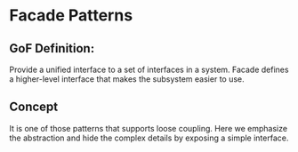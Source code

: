 # Facade Patterns

## GoF Definition: 
Provide a unified interface to a set of interfaces in a system. Facade defines a higher-level interface that makes the subsystem easier to use.

## Concept 
It is one of those patterns that supports loose coupling. Here we emphasize the abstraction and hide the complex details by exposing a simple interface.
